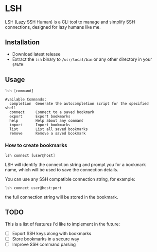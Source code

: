 # LSH
LSH (Lazy SSH Human) is a CLI tool to manage and simplify SSH connections, 
designed for lazy humans like me.

## Installation
- Download latest release
- Extract the `lsh` binary to `/usr/local/bin` or any other directory in your `$PATH`

## Usage
```
lsh [command]

Available Commands:
  completion  Generate the autocompletion script for the specified shell
  connect     Connect to a saved bookmark
  export      Export bookmarks
  help        Help about any command
  import      Import bookmarks
  list        List all saved bookmarks
  remove      Remove a saved bookmark
```

### How to create bookmarks
```
lsh connect [user@host]
```

LSH will identify the connection string and prompt you for a bookmark name, 
which will be used to save the connection details.

You can use any SSH compatible connection string, for example:

```
lsh connect user@host:port
```

the full connection string will be stored in the bookmark.

## TODO
This is a list of features I'd like to implement in the future:
- [ ] Export SSH keys along with bookmarks
- [ ] Store bookmarks in a secure way
- [ ] Improve SSH command parsing